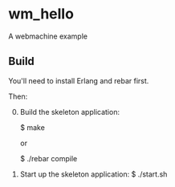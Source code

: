 wm_hello
========

A webmachine example

Build
-----

You'll need to install Erlang and rebar first.

Then:

0. Build the skeleton application:

   $ make

   or

   $ ./rebar compile

1. Start up the skeleton application:
   $ ./start.sh

